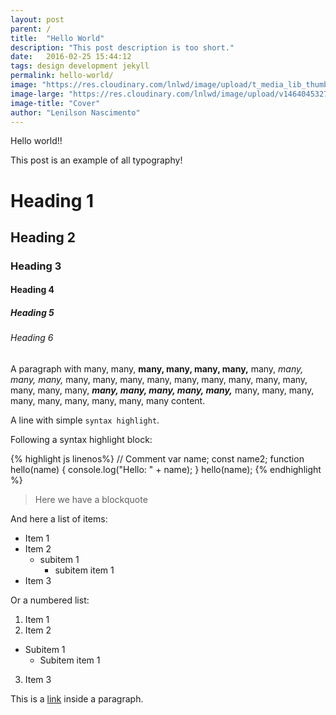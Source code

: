 ```yaml
---
layout: post
parent: /
title:  "Hello World"
description: "This post description is too short."
date:   2016-02-25 15:44:12
tags: design development jekyll
permalink: hello-world/
image: "https://res.cloudinary.com/lnlwd/image/upload/t_media_lib_thumb/v1464045327/space_n3udpv.jpg"
image-large: "https://res.cloudinary.com/lnlwd/image/upload/v1464045327/space_n3udpv.jpg"
image-title: "Cover"
author: "Lenilson Nascimento"
---
```


Hello world!!

This post is an example of all typography!

# Heading 1

## Heading 2

### Heading 3

#### Heading 4

##### Heading 5

###### Heading 6

A paragraph with many, many, **many, many, many, many,** many, *many, many, many,* many, many, many, many, many, many, many, many, many, many, many, many, ***many, many, many, many, many,*** many, many, many, many, many, many, many, many, many content.

A line with simple `syntax highlight`.

Following a syntax highlight block:

{% highlight js linenos%}
// Comment
var name;
const name2;
function hello(name) {
  console.log("Hello: " + name);
}
hello(name);
{% endhighlight %}

> Here we have a blockquote

And here a list of items:

+ Item 1
+ Item 2
  + subitem 1
    + subitem item 1
+ Item 3

Or a numbered list:

1. Item 1
2. Item 2
+ Subitem 1
  + Subitem item 1
3. Item 3

This is a [link][lnlwd] inside a paragraph.

[lnlwd]: http://lnlwd.com
